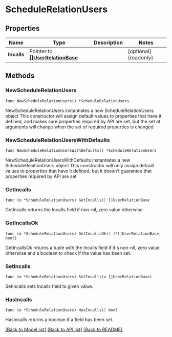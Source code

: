 # ScheduleRelationUsers

## Properties

Name | Type | Description | Notes
------------ | ------------- | ------------- | -------------
**Incalls** | Pointer to [**[]UserRelationBase**](UserRelationBase.md) |  | [optional] [readonly]

## Methods

### NewScheduleRelationUsers

`func NewScheduleRelationUsers() *ScheduleRelationUsers`

NewScheduleRelationUsers instantiates a new ScheduleRelationUsers object
This constructor will assign default values to properties that have it defined,
and makes sure properties required by API are set, but the set of arguments
will change when the set of required properties is changed

### NewScheduleRelationUsersWithDefaults

`func NewScheduleRelationUsersWithDefaults() *ScheduleRelationUsers`

NewScheduleRelationUsersWithDefaults instantiates a new ScheduleRelationUsers object
This constructor will only assign default values to properties that have it defined,
but it doesn't guarantee that properties required by API are set

### GetIncalls

`func (o *ScheduleRelationUsers) GetIncalls() []UserRelationBase`

GetIncalls returns the Incalls field if non-nil, zero value otherwise.

### GetIncallsOk

`func (o *ScheduleRelationUsers) GetIncallsOk() (*[]UserRelationBase, bool)`

GetIncallsOk returns a tuple with the Incalls field if it's non-nil, zero value otherwise
and a boolean to check if the value has been set.

### SetIncalls

`func (o *ScheduleRelationUsers) SetIncalls(v []UserRelationBase)`

SetIncalls sets Incalls field to given value.

### HasIncalls

`func (o *ScheduleRelationUsers) HasIncalls() bool`

HasIncalls returns a boolean if a field has been set.

[[Back to Model list]](../README.md#documentation-for-models) [[Back to API list]](../README.md#documentation-for-api-endpoints) [[Back to README]](../README.md)
